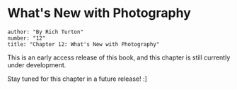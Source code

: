 # What's New with Photography
```metadata
author: "By Rich Turton"
number: "12"
title: "Chapter 12: What's New with Photography"
```

This is an early access release of this book, and this chapter is still currently under development.

Stay tuned for this chapter in a future release! :]